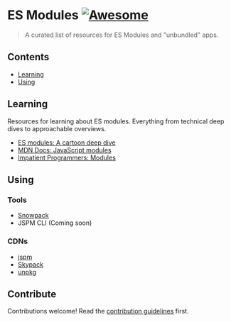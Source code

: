 # ES Modules [![Awesome](https://awesome.re/badge.svg)](https://awesome.re)

> A curated list of resources for ES Modules and &#34;unbundled&#34; apps.


## Contents

- [Learning](#learning)
- [Using](#using)


## Learning

Resources for learning about ES modules. Everything from technical deep dives to approachable overviews.

- [ES modules: A cartoon deep dive](https://hacks.mozilla.org/2018/03/es-modules-a-cartoon-deep-dive/)
- [MDN Docs: JavaScript modules](https://developer.mozilla.org/en-US/docs/Web/JavaScript/Guide/Modules)
- [Impatient Programmers: Modules](https://exploringjs.com/impatient-js/ch_modules.html)


## Using

### Tools

- [Snowpack](https://www.snowpack.dev/)
- JSPM CLI (Coming soon)


### CDNs

- [jspm](https://jspm.org/)
- [Skypack](https://www.skypack.dev/)
- [unpkg](https://unpkg.com/)


## Contribute

Contributions welcome! Read the [contribution guidelines](contributing.md) first.

